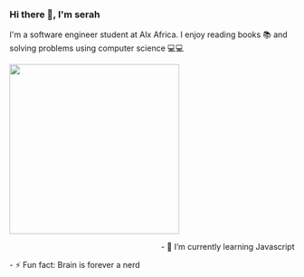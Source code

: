 ### Hi there 👋, I'm serah

I'm a software engineer student at Alx Africa. I enjoy reading books 📚 and solving problems using computer science 💻💻

<p align="left">
<img src="https://github.com/M0nica/M0nica/blob/main/octomonica/m0nica-octocat-rotating.gif" width="300">
<p align="right">
- 🌱 I’m currently learning Javascript
  </p>
- ⚡ Fun fact: Brain is forever a nerd
</P>

